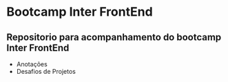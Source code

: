 # Bootcamp Inter FrontEnd

## Repositorio para acompanhamento do bootcamp Inter FrontEnd

* Anotações
* Desafios de Projetos
